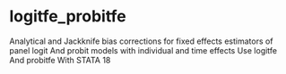 # logitfe_probitfe
Analytical and Jackknife bias corrections for fixed effects estimators of panel logit And probit models with individual and time effects Use logitfe And probitfe With STATA 18
